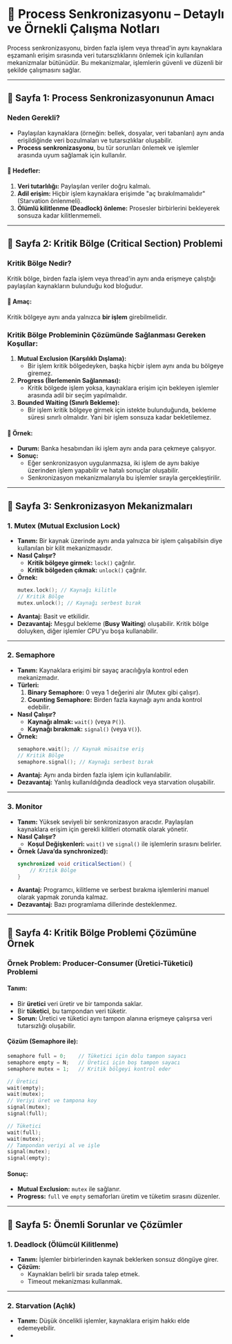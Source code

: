 # **🧠 Process Senkronizasyonu – Detaylı ve Örnekli Çalışma Notları**

Process senkronizasyonu, birden fazla işlem veya thread'in aynı kaynaklara eşzamanlı erişim sırasında veri tutarsızlıklarını önlemek için kullanılan mekanizmalar bütünüdür. Bu mekanizmalar, işlemlerin güvenli ve düzenli bir şekilde çalışmasını sağlar.

---

## **📄 Sayfa 1: Process Senkronizasyonunun Amacı**

### **Neden Gerekli?**
- Paylaşılan kaynaklara (örneğin: bellek, dosyalar, veri tabanları) aynı anda erişildiğinde veri bozulmaları ve tutarsızlıklar oluşabilir.
- **Process senkronizasyonu**, bu tür sorunları önlemek ve işlemler arasında uyum sağlamak için kullanılır.

#### **🎯 Hedefler:**
1. **Veri tutarlılığı:** Paylaşılan veriler doğru kalmalı.
2. **Adil erişim:** Hiçbir işlem kaynaklara erişimde "aç bırakılmamalıdır" (Starvation önlenmeli).
3. **Ölümlü kilitlenme (Deadlock) önleme:** Prosesler birbirlerini bekleyerek sonsuza kadar kilitlenmemeli.

---

## **📄 Sayfa 2: Kritik Bölge (Critical Section) Problemi**

### **Kritik Bölge Nedir?**
Kritik bölge, birden fazla işlem veya thread'in aynı anda erişmeye çalıştığı paylaşılan kaynakların bulunduğu kod bloğudur.

#### **🎯 Amaç:**  
Kritik bölgeye aynı anda yalnızca **bir işlem** girebilmelidir.

### **Kritik Bölge Probleminin Çözümünde Sağlanması Gereken Koşullar:**
1. **Mutual Exclusion (Karşılıklı Dışlama):**
   - Bir işlem kritik bölgedeyken, başka hiçbir işlem aynı anda bu bölgeye giremez.
2. **Progress (İlerlemenin Sağlanması):**
   - Kritik bölgede işlem yoksa, kaynaklara erişim için bekleyen işlemler arasında adil bir seçim yapılmalıdır.
3. **Bounded Waiting (Sınırlı Bekleme):**
   - Bir işlem kritik bölgeye girmek için istekte bulunduğunda, bekleme süresi sınırlı olmalıdır. Yani bir işlem sonsuza kadar bekletilemez.

#### **📌 Örnek:**  
- **Durum:** Banka hesabından iki işlem aynı anda para çekmeye çalışıyor.
- **Sonuç:**
  - Eğer senkronizasyon uygulanmazsa, iki işlem de aynı bakiye üzerinden işlem yapabilir ve hatalı sonuçlar oluşabilir.
  - Senkronizasyon mekanizmalarıyla bu işlemler sırayla gerçekleştirilir.

---

## **📄 Sayfa 3: Senkronizasyon Mekanizmaları**

### **1. Mutex (Mutual Exclusion Lock)**
- **Tanım:** Bir kaynak üzerinde aynı anda yalnızca bir işlem çalışabilsin diye kullanılan bir kilit mekanizmasıdır.
- **Nasıl Çalışır?**
  - **Kritik bölgeye girmek:** `lock()` çağrılır.
  - **Kritik bölgeden çıkmak:** `unlock()` çağrılır.
- **Örnek:**
  ```c
  mutex.lock(); // Kaynağı kilitle
  // Kritik Bölge
  mutex.unlock(); // Kaynağı serbest bırak
  ```
- **Avantaj:** Basit ve etkilidir.
- **Dezavantaj:** Meşgul bekleme (**Busy Waiting**) oluşabilir. Kritik bölge doluyken, diğer işlemler CPU’yu boşa kullanabilir.

---

### **2. Semaphore**
- **Tanım:** Kaynaklara erişimi bir sayaç aracılığıyla kontrol eden mekanizmadır.
- **Türleri:**
  1. **Binary Semaphore:** 0 veya 1 değerini alır (Mutex gibi çalışır).
  2. **Counting Semaphore:** Birden fazla kaynağı aynı anda kontrol edebilir.
- **Nasıl Çalışır?**
  - **Kaynağı almak:** `wait()` (veya `P()`).
  - **Kaynağı bırakmak:** `signal()` (veya `V()`).
- **Örnek:**
  ```c
  semaphore.wait(); // Kaynak müsaitse eriş
  // Kritik Bölge
  semaphore.signal(); // Kaynağı serbest bırak
  ```
- **Avantaj:** Aynı anda birden fazla işlem için kullanılabilir.
- **Dezavantaj:** Yanlış kullanıldığında deadlock veya starvation oluşabilir.

---

### **3. Monitor**
- **Tanım:** Yüksek seviyeli bir senkronizasyon aracıdır. Paylaşılan kaynaklara erişim için gerekli kilitleri otomatik olarak yönetir.
- **Nasıl Çalışır?**
  - **Koşul Değişkenleri:** `wait()` ve `signal()` ile işlemlerin sırasını belirler.
- **Örnek (Java’da synchronized):**
  ```java
  synchronized void criticalSection() {
      // Kritik Bölge
  }
  ```
- **Avantaj:** Programcı, kilitleme ve serbest bırakma işlemlerini manuel olarak yapmak zorunda kalmaz.
- **Dezavantaj:** Bazı programlama dillerinde desteklenmez.

---

## **📄 Sayfa 4: Kritik Bölge Problemi Çözümüne Örnek**

### **Örnek Problem: Producer-Consumer (Üretici-Tüketici) Problemi**

#### **Tanım:**
- Bir **üretici** veri üretir ve bir tamponda saklar.
- Bir **tüketici**, bu tampondan veri tüketir.
- **Sorun:** Üretici ve tüketici aynı tampon alanına erişmeye çalışırsa veri tutarsızlığı oluşabilir.

#### **Çözüm (Semaphore ile):**
```c
semaphore full = 0;    // Tüketici için dolu tampon sayacı
semaphore empty = N;   // Üretici için boş tampon sayacı
semaphore mutex = 1;   // Kritik bölgeyi kontrol eder

// Üretici
wait(empty);
wait(mutex);
// Veriyi üret ve tampona koy
signal(mutex);
signal(full);

// Tüketici
wait(full);
wait(mutex);
// Tampondan veriyi al ve işle
signal(mutex);
signal(empty);
```

#### **Sonuç:**
- **Mutual Exclusion:** `mutex` ile sağlanır.
- **Progress:** `full` ve `empty` semaforları üretim ve tüketim sırasını düzenler.

---

## **📄 Sayfa 5: Önemli Sorunlar ve Çözümler**

### **1. Deadlock (Ölümcül Kilitlenme)**
- **Tanım:** İşlemler birbirlerinden kaynak beklerken sonsuz döngüye girer.
- **Çözüm:**
  - Kaynakları belirli bir sırada talep etmek.
  - Timeout mekanizması kullanmak.

---

### **2. Starvation (Açlık)**
- **Tanım:** Düşük öncelikli işlemler, kaynaklara erişim hakkı elde edemeyebilir.
-
